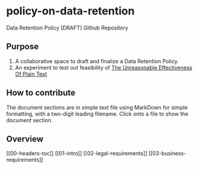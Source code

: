 # policy-on-data-retention
Data Retention Policy [DRAFT] Github Repository

## Purpose

1. A collaborative space to draft and finalize a Data Retention Policy.
2. An experiment to test out feasibility of [The Unreasonable Effectiveness Of Plain Text](https://www.youtube.com/watch?v=WgV6M1LyfNY)

## How to contribute
The document sections are in simple text file using MarkDown for simple formatting, with a two-digit leading filename. Click onto a file to show the document section.

## Overview

[[00-headers-toc]]
[[01-intro]]
[[02-legal-requirements]]
[[03-business-requirements]]
